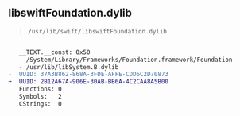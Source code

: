 ## libswiftFoundation.dylib

> `/usr/lib/swift/libswiftFoundation.dylib`

```diff

   __TEXT.__const: 0x50
   - /System/Library/Frameworks/Foundation.framework/Foundation
   - /usr/lib/libSystem.B.dylib
-  UUID: 37A3B862-868A-3FDE-AFFE-CDD6C2D70873
+  UUID: 2B12A67A-906E-30AB-BB6A-4C2CAA8A5B00
   Functions: 0
   Symbols:   2
   CStrings:  0

```
